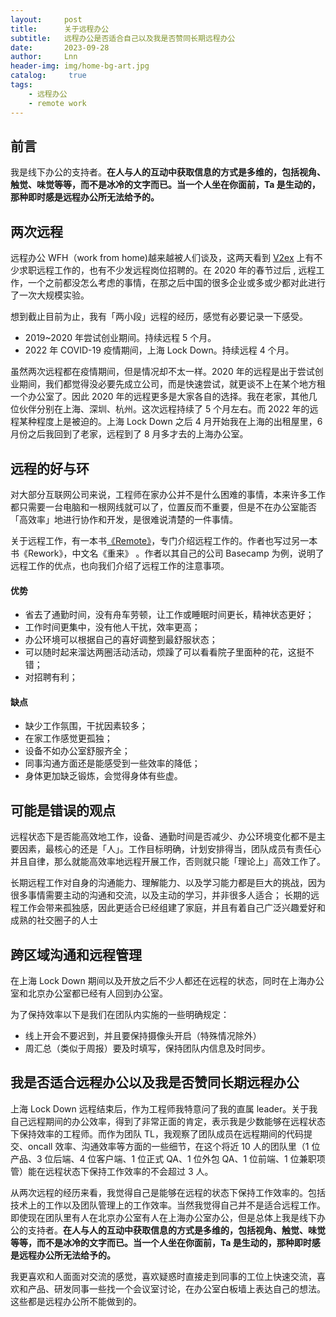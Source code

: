 ```yaml
---
layout:     post
title:      关于远程办公
subtitle:   远程办公是否适合自己以及我是否赞同长期远程办公
date:       2023-09-28
author:     Lnn
header-img: img/home-bg-art.jpg
catalog: 	 true
tags:
    - 远程办公
    - remote work
---
```


## 前言

我是线下办公的支持者。**在人与人的互动中获取信息的方式是多维的，包括视角、触觉、味觉等等，而不是冰冷的文字而已。当一个人坐在你面前，Ta 是生动的，那种即时感是远程办公所无法给予的。**


## 两次远程

远程办公 WFH（work from home)越来越被人们谈及，这两天看到 [V2ex](https://v2ex.com/?tab=jobs) 上有不少求职远程工作的，也有不少发远程岗位招聘的。在 2020 年的春节过后 , 远程工作，一个之前都没怎么考虑的事情，在那之后中国的很多企业或多或少都对此进行了一次大规模实验。

想到截止目前为止，我有「两小段」远程的经历，感觉有必要记录一下感受。

- 2019~2020 年尝试创业期间。持续远程 5 个月。
- 2022 年 COVID-19 疫情期间，上海 Lock Down。持续远程 4 个月。


虽然两次远程都在疫情期间，但是情况却不太一样。2020 年的远程是出于尝试创业期间，我们都觉得没必要先成立公司，而是快速尝试，就更谈不上在某个地方租一个办公室了。因此 2020 年的远程更多是大家各自的选择。我在老家，其他几位伙伴分别在上海、深圳、杭州。这次远程持续了 5 个月左右。而 2022 年的远程某种程度上是被迫的。上海 Lock Down 之后 4 月开始我在上海的出租屋里，6 月份之后我回到了老家，远程到了 8 月多才去的上海办公室。



## 远程的好与环

对大部分互联网公司来说，工程师在家办公并不是什么困难的事情，本来许多工作都只需要一台电脑和一根网线就可以了，位置反而不重要，但是不在办公室能否「高效率」地进行协作和开发，是很难说清楚的一件事情。


关于远程工作，有一本书[《Remote》](https://basecamp.com/books/remote)，专门介绍远程工作的。作者也写过另一本书《Rework》，中文名《重来》 。作者以其自己的公司 Basecamp 为例，说明了远程工作的优点，也向我们介绍了远程工作的注意事项。

#### 优势

- 省去了通勤时间，没有舟车劳顿，让工作或睡眠时间更长，精神状态更好；
- 工作时间更集中，没有他人干扰，效率更高；
- 办公环境可以根据自己的喜好调整到最舒服状态；
- 可以随时起来溜达两圈活动活动，烦躁了可以看看院子里面种的花，这挺不错；
- 对招聘有利；


#### 缺点
- 缺少工作氛围，干扰因素较多；
- 在家工作感觉更孤独；
- 设备不如办公室舒服齐全；
- 同事沟通方面还是能感受到一些效率的降低；
- 身体更加缺乏锻炼，会觉得身体有些虚。


## 可能是错误的观点

远程状态下是否能高效地工作，设备、通勤时间是否减少、办公环境变化都不是主要因素，最核心的还是「人」。工作目标明确，计划安排得当，团队成员有责任心并且自律，那么就能高效率地远程开展工作，否则就只能「理论上」高效工作了。

长期远程工作对自身的沟通能力、理解能力、以及学习能力都是巨大的挑战，因为很多事情需要主动的沟通和交流，以及主动的学习，并非很多人适合；
长期的远程工作会带来孤独感，因此更适合已经组建了家庭，并且有着自己广泛兴趣爱好和成熟的社交圈子的人士

## 跨区域沟通和远程管理

在上海 Lock Down 期间以及开放之后不少人都还在远程的状态，同时在上海办公室和北京办公室都已经有人回到办公室。

为了保持效率以下是我们在团队内实施的一些明确规定：
- 线上开会不要迟到，并且要保持摄像头开启（特殊情况除外）
- 周汇总（类似于周报）要及时填写，保持团队内信息及时同步。


## 我是否适合远程办公以及我是否赞同长期远程办公

上海 Lock Down 远程结束后，作为工程师我特意问了我的直属 leader。关于我自己远程期间的办公效率，得到了非常正面的肯定，表示我是少数能够在远程状态下保持效率的工程师。而作为团队 TL，我观察了团队成员在远程期间的代码提交、oncall 效率、沟通效率等方面的一些细节，在这个将近 10 人的团队里（1 位产品、3 位后端、4 位客户端、1 位正式 QA、1 位外包 QA、1 位前端、1 位兼职项管）能在远程状态下保持工作效率的不会超过 3 人。


从两次远程的经历来看，我觉得自己是能够在远程的状态下保持工作效率的。包括技术上的工作以及团队管理上的工作效率。当然我觉得自己并不是适合远程工作。即使现在团队里有人在北京办公室有人在上海办公室办公，但是总体上我是线下办公的支持者。**在人与人的互动中获取信息的方式是多维的，包括视角、触觉、味觉等等，而不是冰冷的文字而已。当一个人坐在你面前，Ta 是生动的，那种即时感是远程办公所无法给予的。**

我更喜欢和人面面对交流的感觉，喜欢疑惑时直接走到同事的工位上快速交流，喜欢和产品、研发同事一些找一个会议室讨论，在办公室白板墙上表达自己的想法。这些都是远程办公所不能做到的。


